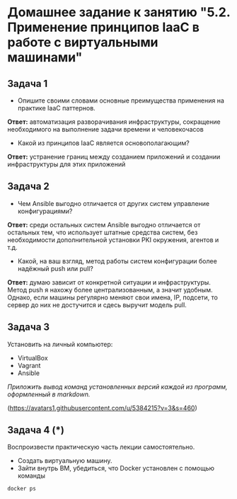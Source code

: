 
# Домашнее задание к занятию "5.2. Применение принципов IaaC в работе с виртуальными машинами"


## Задача 1

- Опишите своими словами основные преимущества применения на практике IaaC паттернов.

**Ответ:** автоматизация разворачивания инфраструктуры, сокращение необходимого на выполнение задачи времени и человекочасов

- Какой из принципов IaaC является основополагающим?

**Ответ:** устранение границ между созданием приложений и создании инфраструктуры для этих приложений

## Задача 2

- Чем Ansible выгодно отличается от других систем управление конфигурациями?

**Ответ:** среди остальных систем Ansible выгодно отличается от остальных тем, что использует штатные средства систем, без необходимости дополнительной установки PKI окружения, агентов и т.д.

- Какой, на ваш взгляд, метод работы систем конфигурации более надёжный push или pull?

**Ответ:** думаю зависит от конкретной ситуации и инфраструктуры. Метод push я нахожу более централизованным, а значит удобным. Однако, если машины регулярно меняют свои имена, IP, подсети, то сервер до них не достучится и сдесь выручит модель pull.

## Задача 3

Установить на личный компьютер:

- VirtualBox
- Vagrant
- Ansible

*Приложить вывод команд установленных версий каждой из программ, оформленный в markdown.*

(https://avatars1.githubusercontent.com/u/5384215?v=3&s=460)

## Задача 4 (*)

Воспроизвести практическую часть лекции самостоятельно.

- Создать виртуальную машину.
- Зайти внутрь ВМ, убедиться, что Docker установлен с помощью команды
```
docker ps
```
